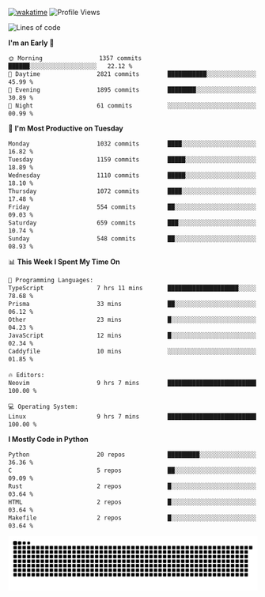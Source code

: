 [![wakatime](https://wakatime.com/badge/user/b920b284-3cde-4cd4-b72e-f7f22d050b16.svg)](https://wakatime.com/@b920b284-3cde-4cd4-b72e-f7f22d050b16)
![Profile Views](http://img.shields.io/badge/Profile%20Views-4586-blue)
<!--START_SECTION:waka-->
![Lines of code](https://img.shields.io/badge/From%20Hello%20World%20I%27ve%20Written-5.3%20million%20lines%20of%20code-blue)

**I'm an Early 🐤** 

```text
🌞 Morning                1357 commits        ██████░░░░░░░░░░░░░░░░░░░   22.12 % 
🌆 Daytime                2821 commits        ███████████░░░░░░░░░░░░░░   45.99 % 
🌃 Evening                1895 commits        ████████░░░░░░░░░░░░░░░░░   30.89 % 
🌙 Night                  61 commits          ░░░░░░░░░░░░░░░░░░░░░░░░░   00.99 % 
```
📅 **I'm Most Productive on Tuesday** 

```text
Monday                   1032 commits        ████░░░░░░░░░░░░░░░░░░░░░   16.82 % 
Tuesday                  1159 commits        █████░░░░░░░░░░░░░░░░░░░░   18.89 % 
Wednesday                1110 commits        █████░░░░░░░░░░░░░░░░░░░░   18.10 % 
Thursday                 1072 commits        ████░░░░░░░░░░░░░░░░░░░░░   17.48 % 
Friday                   554 commits         ██░░░░░░░░░░░░░░░░░░░░░░░   09.03 % 
Saturday                 659 commits         ███░░░░░░░░░░░░░░░░░░░░░░   10.74 % 
Sunday                   548 commits         ██░░░░░░░░░░░░░░░░░░░░░░░   08.93 % 
```


📊 **This Week I Spent My Time On** 

```text
💬 Programming Languages: 
TypeScript               7 hrs 11 mins       ████████████████████░░░░░   78.68 % 
Prisma                   33 mins             ██░░░░░░░░░░░░░░░░░░░░░░░   06.12 % 
Other                    23 mins             █░░░░░░░░░░░░░░░░░░░░░░░░   04.23 % 
JavaScript               12 mins             █░░░░░░░░░░░░░░░░░░░░░░░░   02.34 % 
Caddyfile                10 mins             ░░░░░░░░░░░░░░░░░░░░░░░░░   01.85 % 

🔥 Editors: 
Neovim                   9 hrs 7 mins        █████████████████████████   100.00 % 

💻 Operating System: 
Linux                    9 hrs 7 mins        █████████████████████████   100.00 % 
```

**I Mostly Code in Python** 

```text
Python                   20 repos            █████████░░░░░░░░░░░░░░░░   36.36 % 
C                        5 repos             ██░░░░░░░░░░░░░░░░░░░░░░░   09.09 % 
Rust                     2 repos             █░░░░░░░░░░░░░░░░░░░░░░░░   03.64 % 
HTML                     2 repos             █░░░░░░░░░░░░░░░░░░░░░░░░   03.64 % 
Makefile                 2 repos             █░░░░░░░░░░░░░░░░░░░░░░░░   03.64 % 
```




<!--END_SECTION:waka-->
![Snake animation](https://raw.githubusercontent.com/timmypidashev/timmypidashev/main/commits.svg)
